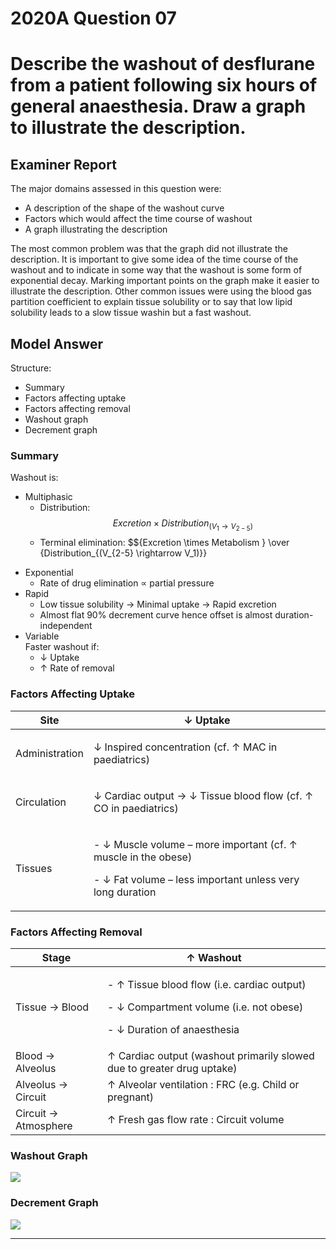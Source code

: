 # 2020A Question 07 
# Describe the washout of desflurane from a patient following six hours of general anaesthesia. Draw a graph to illustrate the description.



## Examiner Report
The major domains assessed in this question were:
* A description of the shape of the washout curve
* Factors which would affect the time course of washout
* A graph illustrating the description


The most common problem was that the graph did not illustrate the description. It is important to give some idea of the time course of the washout and to indicate in some way that the washout is some form of exponential decay. Marking important points on the graph make it easier to illustrate the description.
Other common issues were using the blood gas partition coefficient to explain tissue solubility or to say that low lipid solubility leads to a slow tissue washin but a fast washout.

## Model Answer
Structure:
- Summary
- Factors affecting uptake
- Factors affecting removal
- Washout graph
- Decrement graph

### Summary
Washout is:
* Multiphasic
	* Distribution: $$Excretion \times Distribution_{(V_1 \rightarrow V_{2-5})}$$
	* Terminal elimination: $${Excretion \times Metabolism } \over {Distribution_{(V_{2-5} \rightarrow V_1)}}</p>
* Exponential
	* Rate of drug elimination ∝ partial pressure
* Rapid
	* Low tissue solubility → Minimal uptake → Rapid excretion
	* Almost flat 90% decrement curve hence offset is almost duration-independent
* Variable  
Faster washout if:
	* ↓ Uptake
	* ↑ Rate of removal

### Factors Affecting Uptake

|Site|↓ Uptake|
|---|---|
|Administration|<p>↓ Inspired concentration (cf. ↑ MAC in paediatrics)</p>|
|Circulation|<p>↓ Cardiac output → ↓ Tissue blood flow (cf. ↑ CO in paediatrics)</p>|
|Tissues|<p>- ↓ Muscle volume – more important (cf. ↑ muscle in the obese)</p><p>- ↓ Fat volume – less important unless very long duration</p>|



### Factors Affecting Removal

|Stage|↑ Washout|
| -- | -- |
|Tissue → Blood|<p>- ↑ Tissue blood flow (i.e. cardiac output)</p><p>- ↓ Compartment volume (i.e. not obese)</p><p>- ↓ Duration of anaesthesia</p>|
|Blood → Alveolus|↑ Cardiac output (washout primarily slowed due to greater drug uptake)|
|Alveolus → Circuit|↑ Alveolar ventilation : FRC (e.g. Child or pregnant)|
|Circuit → Atmosphere|↑ Fresh gas flow rate : Circuit volume|

### Washout Graph
<img src="\resources\fa-fao.svg">

### Decrement Graph
<img src="\resources\desflurane washout.svg">




--- 

